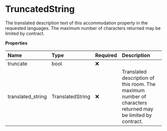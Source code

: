 # TruncatedString

The translated description text of this accommodation property in the requested languages.
The maximum number of characters returned may be limited by contract.

**Properties**

| Name              | Type             | Required | Description                                                                                                |
| :---------------- | :--------------- | :------- | :--------------------------------------------------------------------------------------------------------- |
| truncate          | bool             | ❌       |                                                                                                            |
| translated_string | TranslatedString | ❌       | Translated description of this room. The maximum number of characters returned may be limited by contract. |

<!-- This file was generated by liblab | https://liblab.com/ -->
